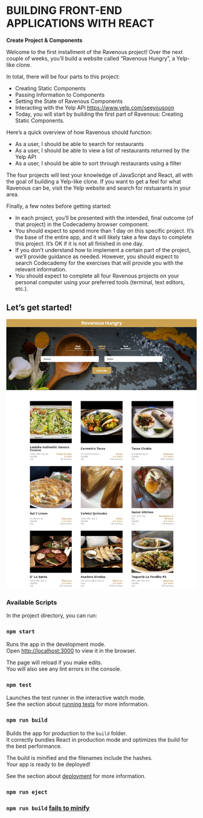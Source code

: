 # BUILDING FRONT-END APPLICATIONS WITH REACT

**Create Project & Components**

Welcome to the first installment of the Ravenous project! Over the next couple of weeks, you’ll build a website called “Ravenous Hungry”, a Yelp-like clone.

In total, there will be four parts to this project:

- Creating Static Components
- Passing Information to Components
- Setting the State of Ravenous Components
- Interacting with the Yelp API https://www.yelp.com/seeyousoon
- Today, you will start by building the first part of Ravenous: Creating Static Components.

Here’s a quick overview of how Ravenous should function:

- As a user, I should be able to search for restaurants
- As a user, I should be able to view a list of restaurants returned by the Yelp API
- As a user, I should be able to sort through restaurants using a filter

The four projects will test your knowledge of JavaScript and React, all with the goal of building a Yelp-like clone. If you want to get a feel for what Ravenous can be, visit the Yelp website and search for restuarants in your area.

Finally, a few notes before getting started:

- In each project, you’ll be presented with the intended, final outcome (of that project) in the Codecademy browser component.
- You should expect to spend more than 1 day on this specific project. It’s the base of the entire app, and it will likely take a few days to complete this project. It’s OK if it is not all finished in one day.
- If you don’t understand how to implement a certain part of the project, we’ll provide guidance as needed. However, you should expect to search Codecademy for the exercises that will provide you with the relevant information.
- You should expect to complete all four Ravenous projects on your personal computer using your preferred tools (terminal, text editors, etc.).


## Let’s get started!

![screencapture](./src/screencapture.jpg)

### Available Scripts

In the project directory, you can run:

### `npm start`

Runs the app in the development mode.<br />
Open [http://localhost:3000](http://localhost:3000) to view it in the browser.

The page will reload if you make edits.<br />
You will also see any lint errors in the console.

### `npm test`

Launches the test runner in the interactive watch mode.<br />
See the section about [running tests](https://facebook.github.io/create-react-app/docs/running-tests) for more information.

### `npm run build`

Builds the app for production to the `build` folder.<br />
It correctly bundles React in production mode and optimizes the build for the best performance.

The build is minified and the filenames include the hashes.<br />
Your app is ready to be deployed!

See the section about [deployment](https://facebook.github.io/create-react-app/docs/deployment) for more information.

### `npm run eject`

### `npm run build` [fails to minify](https://facebook.github.io/create-react-app/docs/troubleshooting#npm-run-build-fails-to-minify)

